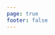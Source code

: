 ```yaml
---
page: true
footer: false
---
```


<script setup>
import Page from './components/PartnerPage.vue'
</script>

<Page partner="passionatepeople" />
